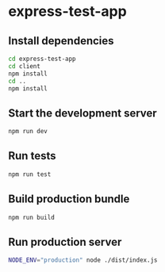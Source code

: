 # express-test-app

## Install dependencies

```bash
cd express-test-app
cd client
npm install
cd ..
npm install
```

## Start the development server

```bash
npm run dev
```

## Run tests

```bash
npm run test
```

## Build production bundle

```bash
npm run build
```

## Run production server

```bash
NODE_ENV="production" node ./dist/index.js
```

